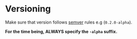 # Versioning

Make sure that version follows [semver](https://semver.org/) rules e.g (`0.2.0-alpha`).

**For the time being, ALWAYS specify the `-alpha` suffix.**

